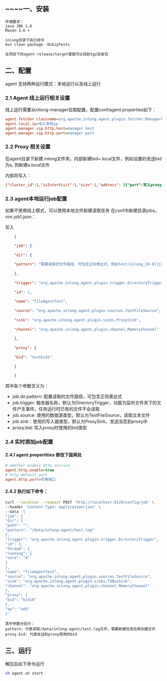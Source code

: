## ~~~~一、安装

	环境要求：
	java JDK 1.8
	Maven 3.6 +
	
	inlong目录下执行命令
    mvn clean package -DskipTests

    在项目下的agent-release/target里面可以找到tgz安装包



## 二、配置

agent 支持两种运行模式：本地运行以及线上运行

### 2.1 Agent 线上运行相关设置

线上运行需要从inlong-manager拉取配置，配置conf/agent.properties如下：
```ini
agent.fetcher.classname=org.apache.inlong.agent.plugin.fetcher.ManagerFetcher (设置任务获取的类名，默认为ManagerFetcher）
agent.local.ip=写入本机ip
agent.manager.vip.http.host=manager host
agent.manager.vip.http.port=manager port
```

### 2.2 Proxy 相关设置
在agent目录下新建.inlong文件夹，内部新建bid+.local文件，例如设置的发送bid为a, 则新建a.local文件

内部将写入：
```ini
{"cluster_id":1,"isInterVisit":1,"size":1,"address": [{"port":写入proxy port,"host":"写入proxy ip"}], "switch":0}
```

### 2.3 agent本地运行job配置
如果不使用线上模式，可以使用本地文件新建读取任务
在conf中新建目录jobs，
vim job1.json：

写入
```json
    {

    "job": {
    
    "dir": {
    
    "pattern": "需要读取的文件路径，可包含正则表达式，例如test/inlong_[0-9]{1}，监听test下创建的新文件"
    
    },
    
    "trigger": "org.apache.inlong.agent.plugin.trigger.DirectoryTrigger",
    
    "id": 1,
    
    "name": "fileAgentTest",
    
    "source": "org.apache.inlong.agent.plugin.sources.TextFileSource",
    
    "sink": "org.apache.inlong.agent.plugin.sinks.ProxySink",
    
    "channel": "org.apache.inlong.agent.plugin.channel.MemoryChannel"
    
    },
    
    "proxy": {
    
    "bid": "testbid1"
    
    }
    
    }
```


其中各个参数含义为：
- job.dir.pattern: 配置读取的文件路径，可包含正则表达式
- job.trigger: 触发器名称，默认为DirectoryTrigger，功能为监听文件夹下的文件产生事件，任务运行时已有的文件不会读取
- job.source: 使用的数据源类型，默认为TextFileSource，读取文本文件
- job.sink：使用的写入器类型，默认为ProxySink，发送消息到proxy中
- proxy.bid: 写入proxy时使用的bid类型

### 2.4 实时添加job配置

#### 2.4.1 agent.propertities 修改下面两处
```ini
# whether enable http service
agent.http.enable=true
# http default port
agent.http.port=可用端口
```

#### 2.4.2 执行如下命令：
```bash
curl --location --request POST 'http://localhost:8129/config/job' \
--header 'Content-Type: application/json' \
--data '{
"job": {
"dir": {
"path": "",
"pattern": "/data/inlong-agent/test.log"
},
"trigger": "org.apache.inlong.agent.plugin.trigger.DirectoryTrigger",
"id": 1,
"thread": {
"running": {
"core": "4"
}
},
"name": "fileAgentTest",
"source": "org.apache.inlong.agent.plugin.sources.TextFileSource",
"sink": "org.apache.inlong.agent.plugin.sinks.TdBusSink",
"channel": "org.apache.inlong.agent.plugin.channel.MemoryChannel"
},
"proxy": {
"bid": "bid10"
},
"op": "add"
}'
```

	其中参数分别为：
	pattern: 代表读取/data/inlong-agent/test.log文件，需要新建任务后再创建文件
	proxy.bid: 代表发送到proxy使用的bid

## 三、运行
解压后如下命令运行
```bash
sh agent.sh start
```